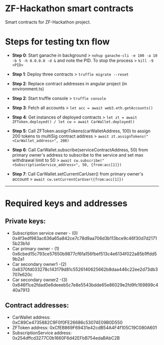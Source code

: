 # ZF-Hackathon smart contracts

Smart contracts for ZF-Hackathon project.

# Steps for testing txn flow

- **Step 0**: Start ganache in background > `nohup ganache-cli -e 100 -a 10 -b 5 -h 0.0.0.0 -d &` and note the PID. To stop the process > `kill -9 <PID>`

- **Step 1**: Deploy three contracts > `truffle migrate --reset`

- **Step 2**: Replace contract addresses in angular project (in environment.ts)

- **Step 2**: Start truffle console > `truffle console`

- **Step 3**: Fetch all accounts > `let acc = await web3.eth.getAccounts()`

- **Step 4**: Get instances of deployed contracts > `let zt = await ZFToken.deployed() / let cw = await CarWallet.deployed()`

- **Step 5**: Call ZFToken.assignTokens(carWalletAddress, 100) to assign 200 tokens to multiSig contract address > `await zt.assignTokens("<CarWallet_address>", 200)`

- **Step 6**: Call CarWallet.subscribe(serviceContractAddress, 50) from primary owner's address to subscribe to the service and set max withdrawal limit to 50 > `await cw.subscribe("<SubscriptionService_address>", 50, {from:acc[1]})`

- **Step 7**: Call CarWallet.setCurrentCarUser() from primary owner's account > `await cw.setCurrentCarUser({from:acc[1]})`

---

# Required keys and addresses

## Private keys:
- Subscription service owner - (0) 0x4f3edf983ac636a65a842ce7c78d9aa706d3b113bce9c46f30d7d21715b23b1d
- Car primary owner - (1) 0x6cbed15c793ce57650b9877cf6fa156fbef513c4e6134f022a85b1ffdd59b2a1
- Car secondary owner1 -(2) 0x6370fd033278c143179d81c5526140625662b8daa446c22ee2d73db3707e620c
- Car secondary owner2 -(3) 0x646f1ce2fdad0e6deeeb5c7e8e5543bdde65e86029e2fd9fc169899c440a7913

## Contract addresses:
- CarWallet address: 0xC89Ce4735882C9F0f0FE26686c53074E09B0D550
- ZFToken address: 0xCfEB869F69431e42cdB54A4F4f105C19C080A601
- SubscriptionService address: 0x254dffcd3277C0b1660F6d42EFbB754edaBAbC2B
